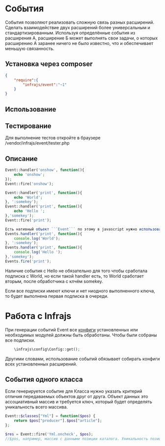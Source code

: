 # События
События позволяют реализовать сложную связь разных расширений. Сделать взаимодействие двух расширений более универсальным и стандартизированным. 
Используя определённые события из расширения А, расширение Б может выполнять свои задачи, о которых расширению А заранее ничего не было известно, что и обеспечивает меньшую связанность.


## Установка через composer

```json
{
	"require":{
		"infrajs/event":"~1"
	}
}
```

## Использование



## Тестирование
Для выполнение тестов откройте в браузере /vendor/infrajs/event/tester.php


## Описание

```php
Event::handler('onshow', function(){
	echo 'onshow';
});
Event::fire('onshow');
```

```php
Event::handler('print', function(){
	echo 'World';
}, ':somekey');
Event::handler('print', function(){
	echo 'Hello ';
},'somekey');
Event::fire('print');
```

```js
Есть нативный объект ```Event``` по этому в javascript нужно использовать ```Events```
Events.handler('print', function(){
	console.log('World');
}, ':somekey');
Events.handler('print', function(){
	console.log('Hello ');
},'somekey');
Events.fire('print');
```
Наличие события c Hello не обязательно для того чтобы сработала подписка с World, но если такой handler есть, то World сработает вторым, после обработчика с клчём somekey.

Если все подписки имеют ключи и нет ниодного выполненного ключа, то будет выполнена первая подписка в очереди.

# Работа с Infrajs

При генерации событий Event все [конфиги](https://github.com/infrajs/config) установленных или необходимых модулей должны быть обработаны. Чтобы были собраны все подписки.
```php
	\infrajs\config\Config::get();
``` 
Другими словами, использование событий обязывает собирать конфиги всех установленных расширений.

## События одного класса
Если генерируется событие для Класса нужно указать критерий отличия передаваемых объектов друг от друга. Объект данных это ассоциативный массив и требуется ключ, который будет определять уникальность всего массива.

```php
Event::$classes["Yml"] = function($pos) { 
	return $pos["producer"].$pos["article"];
};

$res = Event::fire('Yml.oncheck', $pos); 
//$pos, например, массив с данными позиции каталога. Уникальность позиции определяется производителем и артикулом.
```
